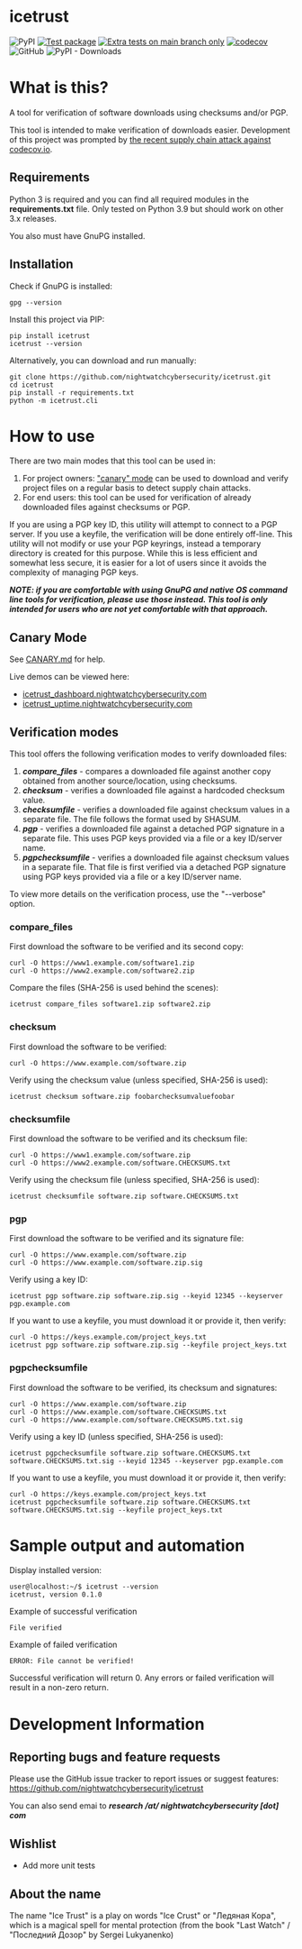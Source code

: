 # icetrust
![PyPI](https://img.shields.io/pypi/v/icetrust)
[![Test package](https://github.com/nightwatchcybersecurity/icetrust/actions/workflows/ci-develop.yml/badge.svg)](https://github.com/nightwatchcybersecurity/icetrust/actions/workflows/ci-develop.yml)
[![Extra tests on main branch only](https://github.com/nightwatchcybersecurity/icetrust/actions/workflows/ci-main.yml/badge.svg)](https://github.com/nightwatchcybersecurity/icetrust/actions/workflows/ci-main.yml)
[![codecov](https://codecov.io/gh/nightwatchcybersecurity/icetrust/branch/main/graph/badge.svg?token=YvekypYOfw)](https://codecov.io/gh/nightwatchcybersecurity/icetrust)
![GitHub](https://img.shields.io/github/license/nightwatchcybersecurity/icetrust.svg)
![PyPI - Downloads](https://img.shields.io/pypi/dm/icetrust)

# What is this?
A tool for verification of software downloads using checksums and/or PGP.

This tool is intended to make verification of downloads easier. Development of this project 
was prompted by [the recent supply chain attack against codecov.io](https://about.codecov.io/security-update/).

## Requirements
Python 3 is required and you can find all required modules in the **requirements.txt** file.
Only tested on Python 3.9 but should work on other 3.x releases.

You also must have GnuPG installed.

## Installation
Check if GnuPG is installed:
```
gpg --version
```

Install this project via PIP:
```
pip install icetrust
icetrust --version
```

Alternatively, you can download and run manually:
```
git clone https://github.com/nightwatchcybersecurity/icetrust.git
cd icetrust
pip install -r requirements.txt
python -m icetrust.cli
```

# How to use 
There are two main modes that this tool can be used in:
1. For project owners: ["canary" mode](CANARY.md) can be used to
   download and verify project files on a regular basis 
   to detect supply chain attacks.
2. For end users: this tool can be used for verification of
   already downloaded files against checksums or PGP.

If you are using a PGP key ID, this utility will attempt to connect to a PGP server. If you use a keyfile,
the verification will be done entirely off-line.  This utility will not modify or use your PGP keyrings, instead a temporary directory is created for this purpose.
While this is less efficient and somewhat less secure, it is easier for a lot of users since it avoids the
complexity of managing PGP keys.

***NOTE: if you are comfortable with using GnuPG and native OS command line tools for
verification, please use those instead. This tool is only intended for users who are not yet
comfortable with that approach.***

## Canary Mode
See [CANARY.md](CANARY.md) for help. 

Live demos can be viewed here:
- [icetrust_dashboard.nightwatchcybersecurity.com](https://icetrust_dashboard.nightwatchcybersecurity.com)
- [icetrust_uptime.nightwatchcybersecurity.com](https://icetrust_uptime.nightwatchcybersecurity.com)


## Verification modes
This tool offers the following verification modes to verify downloaded files:
1. ***compare_files*** - compares a downloaded file against another copy obtained from another
   source/location, using checksums.
2. ***checksum*** - verifies a downloaded file against a hardcoded checksum value.
3. ***checksumfile*** - verifies a downloaded file against checksum values in a separate
   file. The file follows the format used by SHASUM.
4. ***pgp*** - verifies a downloaded file against a detached PGP signature in a separate
   file. This uses PGP keys provided via a file or a key ID/server name.
5. ***pgpchecksumfile*** - verifies a downloaded file against checksum values in a separate
   file. That file is first verified via a detached PGP signature using PGP keys provided
   via a file or a key ID/server name.
   
To view more details on the verification process, use the "--verbose" option.

### compare_files
First download the software to be verified and its second copy:
```
curl -O https://www1.example.com/software1.zip
curl -O https://www2.example.com/software2.zip
```

Compare the files (SHA-256 is used behind the scenes):
```
icetrust compare_files software1.zip software2.zip
```

### checksum
First download the software to be verified:
```
curl -O https://www.example.com/software.zip
```

Verify using the checksum value (unless specified, SHA-256 is used):
```
icetrust checksum software.zip foobarchecksumvaluefoobar
```

### checksumfile
First download the software to be verified and its checksum file:
```
curl -O https://www1.example.com/software.zip
curl -O https://www2.example.com/software.CHECKSUMS.txt
```

Verify using the checksum file (unless specified, SHA-256 is used):
```
icetrust checksumfile software.zip software.CHECKSUMS.txt
```

### pgp
First download the software to be verified and its signature file:
```
curl -O https://www.example.com/software.zip
curl -O https://www.example.com/software.zip.sig
```

Verify using a key ID:
```
icetrust pgp software.zip software.zip.sig --keyid 12345 --keyserver pgp.example.com
```

If you want to use a keyfile, you must download it or provide it, then verify:
```
curl -O https://keys.example.com/project_keys.txt
icetrust pgp software.zip software.zip.sig --keyfile project_keys.txt
```

### pgpchecksumfile
First download the software to be verified, its checksum and signatures:
```
curl -O https://www.example.com/software.zip
curl -O https://www.example.com/software.CHECKSUMS.txt
curl -O https://www.example.com/software.CHECKSUMS.txt.sig
```

Verify using a key ID (unless specified, SHA-256 is used):
```
icetrust pgpchecksumfile software.zip software.CHECKSUMS.txt software.CHECKSUMS.txt.sig --keyid 12345 --keyserver pgp.example.com
```

If you want to use a keyfile, you must download it or provide it, then verify:
```
curl -O https://keys.example.com/project_keys.txt
icetrust pgpchecksumfile software.zip software.CHECKSUMS.txt software.CHECKSUMS.txt.sig --keyfile project_keys.txt
```

# Sample output and automation
Display installed version:
```
user@localhost:~/$ icetrust --version
icetrust, version 0.1.0
```

Example of successful verification
```
File verified
```

Example of failed verification
```
ERROR: File cannot be verified!
```

Successful verification will return 0. Any errors or failed verification
will result in a non-zero return.

# Development Information

## Reporting bugs and feature requests
Please use the GitHub issue tracker to report issues or suggest features:
https://github.com/nightwatchcybersecurity/icetrust

You can also send emai to ***research /at/ nightwatchcybersecurity [dot] com***

## Wishlist
- Add more unit tests

## About the name
The name "Ice Trust" is a play on words "Ice Crust" or "Ледяная Кора", which
is a magical spell for mental protection (from the book
"Last Watch" / "Последний Дозор" by Sergei Lukyanenko)
